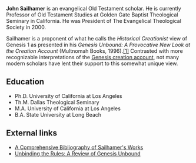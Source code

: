**John Sailhamer** is an evangelical Old Testament scholar. He is
currently Professor of Old Testament Studies at Golden Gate Baptist
Theological Seminary in California. He was President of The
Evangelical Theological Society in 2000.

Sailhamer is a proponent of what he calls the
*Historical Creationist* view of Genesis 1 as presented in his
*Genesis Unbound: A Provocative New Look at the Creation Account*
(Multnomah Books,
1996).[[1]](http://www.blueletterbible.org/faq/creation.html#hist)
Contrasted with more recognizable interpretations of the
[Genesis creation account](Interpretations_of_the_creation_account "Interpretations of the creation account"),
not many modern scholars have lent their support to this somewhat
unique view.


## Education

-   Ph.D. University of California at Los Angeles
-   Th.M. Dallas Theological Seminary
-   M.A. University of California at Los Angeles
-   B.A. State University at Long Beach

## External links

-   [A Comprehensive Bibliography of Sailhamer's Works](http://www.chedspellman.com/2009/12/writings-of-john-sailhamer-online.html)
-   [Unbinding the Rules: A Review of Genesis Unbound](http://www.answersingenesis.org/tj/v14/i3/rules.asp)



